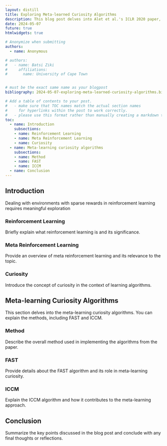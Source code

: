 ```yaml
---
layout: distill
title: Exploring Meta-learned Curiosity Algorithms
description: This blog post delves into Alet et al.'s ICLR 2020 paper, Meta-learning curiosity algorithms, which introduces a unique approach to meta-learning curiosity algorithms. Instead of meta-learning neural network weights, the focus is on meta-learning pieces of code, allowing it to be interpretable by humans. The post explores the two meta-learned algorithms, namely Fast Action Space Transition (FAST) and Cycle-Consistency Intrinsic Motivation (CCIM).
date: 2024-05-07
future: true
htmlwidgets: true

# Anonymize when submitting
authors:
  - name: Anonymous

# authors:
#   - name: Batsi Ziki
#     affiliations:
#       name: University of Cape Town


# must be the exact same name as your blogpost
bibliography: 2024-05-07-exploring-meta-learned-curiosity-algorithms.bib  

# Add a table of contents to your post.
#   - make sure that TOC names match the actual section names
#     for hyperlinks within the post to work correctly. 
#   - please use this format rather than manually creating a markdown table of contents.
toc:
  - name: Introduction
    subsections:
    - name: Reinforcement Learning
    - name: Meta Reinforcement Learning
    - name: Curiosity
  - name: Meta-learning curiosity algorithms
    subsections:
    - name: Method
    - name: FAST
    - name: ICCM
  - name: Conclusion
---
```


## Introduction

Dealing with environments with sparse rewards in reinforcement learning requires meaningful exploration

### Reinforcement Learning

Briefly explain what reinforcement learning is and its significance.

### Meta Reinforcement Learning

Provide an overview of meta reinforcement learning and its relevance to the topic.

### Curiosity

Introduce the concept of curiosity in the context of learning algorithms.

## Meta-learning Curiosity Algorithms

This section delves into the meta-learning curiosity algorithms. You can explain the methods, including FAST and ICCM.

### Method

Describe the overall method used in implementing the algorithms from the paper.

### FAST

Provide details about the FAST algorithm and its role in meta-learning curiosity.

### ICCM

Explain the ICCM algorithm and how it contributes to the meta-learning approach.

## Conclusion

Summarize the key points discussed in the blog post and conclude with any final thoughts or reflections.

